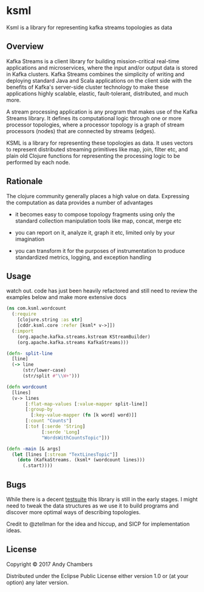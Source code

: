 # ksml

Ksml is a library for representing kafka streams topologies as data

## Overview

Kafka Streams is a client library for building mission-critical
real-time applications and microservices, where the input and/or
output data is stored in Kafka clusters. Kafka Streams combines the
simplicity of writing and deploying standard Java and Scala
applications on the client side with the benefits of Kafka's
server-side cluster technology to make these applications highly
scalable, elastic, fault-tolerant, distributed, and much more.

A stream processing application is any program that makes use of the
Kafka Streams library. It defines its computational logic through one
or more processor topologies, where a processor topology is a graph of
stream processors (nodes) that are connected by streams (edges).

KSML is a library for representing these topologies as data. It
uses vectors to represent distributed streaming primitives like map,
join, filter etc, and plain old Clojure functions for representing the
processing logic to be performed by each node.

## Rationale

The clojure community generally places a high value on data. Expressing
the computation as data provides a number of advantages

 * it becomes easy to compose topology fragments using only the
   standard collection manipulation tools like map, concat, merge etc

 * you can report on it, analyze it, graph it etc, limited
   only by your imagination

 * you can transform it for the purposes of instrumentation to produce
   standardized metrics, logging, and exception handling

## Usage

watch out. code has just been heavily refactored and still need to review
the examples below and make more extensive docs

```clojure
(ns com.ksml.wordcount
  (:require
    [clojure.string :as str]
    [cddr.ksml.core :refer [ksml* v->]])
  (:import
    (org.apache.kafka.streams.kstream KStreamBuilder)
    (org.apache.kafka.streams KafkaStreams)))

(defn- split-line
  [line]
  (-> line
      (str/lower-case)
      (str/split #"\\W+")))

(defn wordcount
  [lines]
  (v-> lines
       [:flat-map-values [:value-mapper split-line]]
       [:group-by
         [:key-value-mapper (fn [k word] word)]]
       [:count "Counts"]
       [:to! [:serde 'String]
             [:serde 'Long]
             "WordsWithCountsTopic"]))

(defn -main [& args]
  (let [lines [:stream "TextLinesTopic"]]
    (doto (KafkaStreams. (ksml* (wordcount lines)))
      (.start))))
```

## Bugs

While there is a decent [testsuite](https://github.com/cddr/ksml/blob/master/test/cddr/ksml/eval_test.clj)
this library is still in the early stages. I might need to tweak the
data structures as we use it to build programs and discover more
optimal ways of describing topologies.

Credit to @ztellman for the idea and hiccup, and SICP for implementation
ideas.

## License

Copyright © 2017 Andy Chambers

Distributed under the Eclipse Public License either version 1.0 or (at
your option) any later version.
